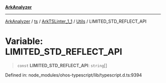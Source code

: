 [**ArkAnalyzer**](../../../../../../../../README.md)

***

[ArkAnalyzer](../../../../../../../../globals.md) / [ts](../../../../../README.md) / [ArkTSLinter\_1\_1](../../../README.md) / [Utils](../README.md) / LIMITED\_STD\_REFLECT\_API

# Variable: LIMITED\_STD\_REFLECT\_API

> `const` **LIMITED\_STD\_REFLECT\_API**: `string`[]

Defined in: node\_modules/ohos-typescript/lib/typescript.d.ts:9394
